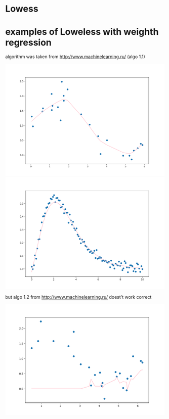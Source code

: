 # Lowess

# examples of Loweless with weighth regression
algorithm was taken from 
http://www.machinelearning.ru/
(algo 1.1)

![](https://raw.githubusercontent.com/okiochan/Lowess/master/Figure_1.png)
![](https://raw.githubusercontent.com/okiochan/Lowess/master/Figure_2.png)

but algo 1.2 from http://www.machinelearning.ru/ doest't work correct

![](https://raw.githubusercontent.com/okiochan/Lowess/master/Figure_3.png)



